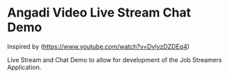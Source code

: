 # Angadi Video Live Stream Chat Demo

Inspired by (https://www.youtube.com/watch?v=DvlyzDZDEq4)

Live Stream and Chat Demo to allow for development of the Job Streamers Application.
